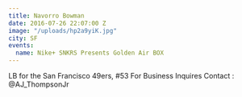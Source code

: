 ```yaml
---
title: Navorro Bowman
date: 2016-07-26 22:07:00 Z
image: "/uploads/hp2a9yiK.jpg"
city: SF
events:
  name: Nike+ SNKRS Presents Golden Air BOX
---
```


LB for the San Francisco 49ers, #53 For Business Inquires Contact : @AJ_ThompsonJr